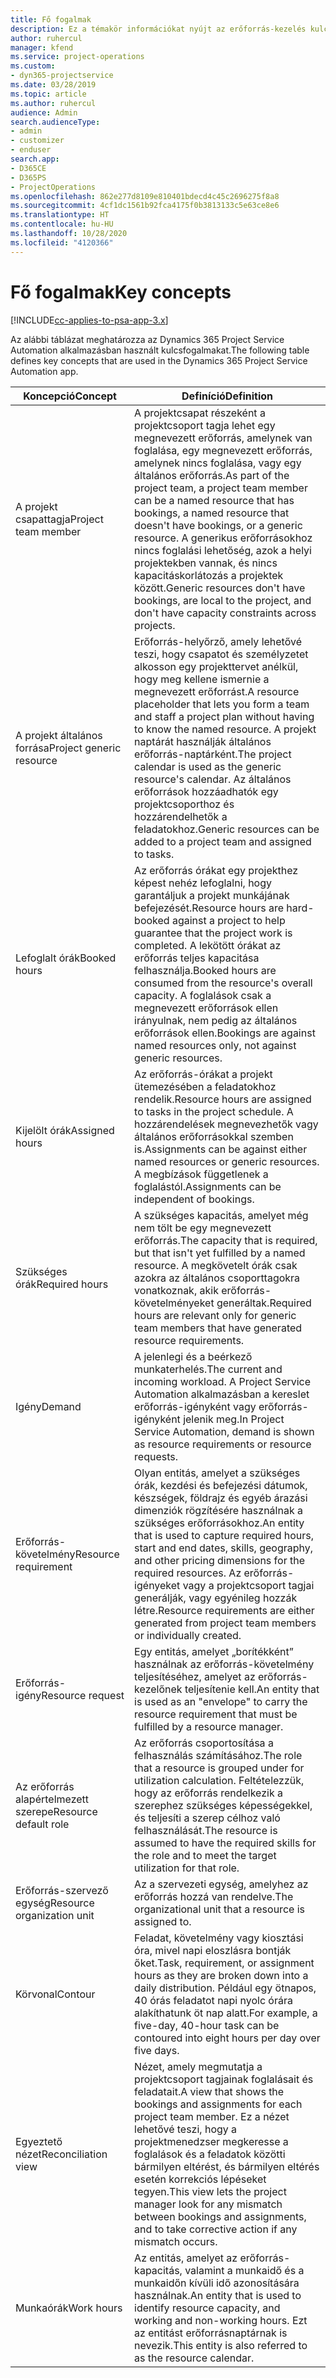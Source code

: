 ```yaml
---
title: Fő fogalmak
description: Ez a témakör információkat nyújt az erőforrás-kezelés kulcsfontosságú koncepcióiról a Project Service Automation területén.
author: ruhercul
manager: kfend
ms.service: project-operations
ms.custom:
- dyn365-projectservice
ms.date: 03/28/2019
ms.topic: article
ms.author: ruhercul
audience: Admin
search.audienceType:
- admin
- customizer
- enduser
search.app:
- D365CE
- D365PS
- ProjectOperations
ms.openlocfilehash: 862e277d8109e810401bdecd4c45c2696275f8a8
ms.sourcegitcommit: 4cf1dc1561b92fca4175f0b3813133c5e63ce8e6
ms.translationtype: HT
ms.contentlocale: hu-HU
ms.lasthandoff: 10/28/2020
ms.locfileid: "4120366"
---
```

# <a name="key-concepts"></a><span data-ttu-id="d7197-103">Fő fogalmak</span><span class="sxs-lookup"><span data-stu-id="d7197-103">Key concepts</span></span>

[!INCLUDE[cc-applies-to-psa-app-3.x](../includes/cc-applies-to-psa-app-3x.md)]

<span data-ttu-id="d7197-104">Az alábbi táblázat meghatározza az Dynamics 365 Project Service Automation alkalmazásban használt kulcsfogalmakat.</span><span class="sxs-lookup"><span data-stu-id="d7197-104">The following table defines key concepts that are used in the Dynamics 365 Project Service Automation app.</span></span>

| <span data-ttu-id="d7197-105">Koncepció</span><span class="sxs-lookup"><span data-stu-id="d7197-105">Concept</span></span>                    | <span data-ttu-id="d7197-106">Definíció</span><span class="sxs-lookup"><span data-stu-id="d7197-106">Definition</span></span> |
|----------------------------|------------|
| <span data-ttu-id="d7197-107">A projekt csapattagja</span><span class="sxs-lookup"><span data-stu-id="d7197-107">Project team member</span></span>        | <span data-ttu-id="d7197-108">A projektcsapat részeként a projektcsoport tagja lehet egy megnevezett erőforrás, amelynek van foglalása, egy megnevezett erőforrás, amelynek nincs foglalása, vagy egy általános erőforrás.</span><span class="sxs-lookup"><span data-stu-id="d7197-108">As part of the project team, a project team member can be a named resource that has bookings, a named resource that doesn't have bookings, or a generic resource.</span></span> <span data-ttu-id="d7197-109">A generikus erőforrásokhoz nincs foglalási lehetőség, azok a helyi projektekben vannak, és nincs kapacitáskorlátozás a projektek között.</span><span class="sxs-lookup"><span data-stu-id="d7197-109">Generic resources don't have bookings, are local to the project, and don't have capacity constraints across projects.</span></span> |
| <span data-ttu-id="d7197-110">A projekt általános forrása</span><span class="sxs-lookup"><span data-stu-id="d7197-110">Project generic resource</span></span>   | <span data-ttu-id="d7197-111">Erőforrás-helyőrző, amely lehetővé teszi, hogy csapatot és személyzetet alkosson egy projekttervet anélkül, hogy meg kellene ismernie a megnevezett erőforrást.</span><span class="sxs-lookup"><span data-stu-id="d7197-111">A resource placeholder that lets you form a team and staff a project plan without having to know the named resource.</span></span> <span data-ttu-id="d7197-112">A projekt naptárát használják általános erőforrás-naptárként.</span><span class="sxs-lookup"><span data-stu-id="d7197-112">The project calendar is used as the generic resource's calendar.</span></span> <span data-ttu-id="d7197-113">Az általános erőforrások hozzáadhatók egy projektcsoporthoz és hozzárendelhetők a feladatokhoz.</span><span class="sxs-lookup"><span data-stu-id="d7197-113">Generic resources can be added to a project team and assigned to tasks.</span></span> |
| <span data-ttu-id="d7197-114">Lefoglalt órák</span><span class="sxs-lookup"><span data-stu-id="d7197-114">Booked hours</span></span>               | <span data-ttu-id="d7197-115">Az erőforrás órákat egy projekthez képest nehéz lefoglalni, hogy garantáljuk a projekt munkájának befejezését.</span><span class="sxs-lookup"><span data-stu-id="d7197-115">Resource hours are hard-booked against a project to help guarantee that the project work is completed.</span></span> <span data-ttu-id="d7197-116">A lekötött órákat az erőforrás teljes kapacitása felhasználja.</span><span class="sxs-lookup"><span data-stu-id="d7197-116">Booked hours are consumed from the resource's overall capacity.</span></span> <span data-ttu-id="d7197-117">A foglalások csak a megnevezett erőforrások ellen irányulnak, nem pedig az általános erőforrások ellen.</span><span class="sxs-lookup"><span data-stu-id="d7197-117">Bookings are against named resources only, not against generic resources.</span></span> |
| <span data-ttu-id="d7197-118">Kijelölt órák</span><span class="sxs-lookup"><span data-stu-id="d7197-118">Assigned hours</span></span>             | <span data-ttu-id="d7197-119">Az erőforrás-órákat a projekt ütemezésében a feladatokhoz rendelik.</span><span class="sxs-lookup"><span data-stu-id="d7197-119">Resource hours are assigned to tasks in the project schedule.</span></span> <span data-ttu-id="d7197-120">A hozzárendelések megnevezhetők vagy általános erőforrásokkal szemben is.</span><span class="sxs-lookup"><span data-stu-id="d7197-120">Assignments can be against either named resources or generic resources.</span></span> <span data-ttu-id="d7197-121">A megbízások függetlenek a foglalástól.</span><span class="sxs-lookup"><span data-stu-id="d7197-121">Assignments can be independent of bookings.</span></span> |
| <span data-ttu-id="d7197-122">Szükséges órák</span><span class="sxs-lookup"><span data-stu-id="d7197-122">Required hours</span></span>             | <span data-ttu-id="d7197-123">A szükséges kapacitás, amelyet még nem tölt be egy megnevezett erőforrás.</span><span class="sxs-lookup"><span data-stu-id="d7197-123">The capacity that is required, but that isn't yet fulfilled by a named resource.</span></span> <span data-ttu-id="d7197-124">A megkövetelt órák csak azokra az általános csoporttagokra vonatkoznak, akik erőforrás-követelményeket generáltak.</span><span class="sxs-lookup"><span data-stu-id="d7197-124">Required hours are relevant only for generic team members that have generated resource requirements.</span></span> |
| <span data-ttu-id="d7197-125">Igény</span><span class="sxs-lookup"><span data-stu-id="d7197-125">Demand</span></span>                     | <span data-ttu-id="d7197-126">A jelenlegi és a beérkező munkaterhelés.</span><span class="sxs-lookup"><span data-stu-id="d7197-126">The current and incoming workload.</span></span> <span data-ttu-id="d7197-127">A Project Service Automation alkalmazásban a kereslet erőforrás-igényként vagy erőforrás-igényként jelenik meg.</span><span class="sxs-lookup"><span data-stu-id="d7197-127">In Project Service Automation, demand is shown as resource requirements or resource requests.</span></span> |
| <span data-ttu-id="d7197-128">Erőforrás-követelmény</span><span class="sxs-lookup"><span data-stu-id="d7197-128">Resource requirement</span></span>       | <span data-ttu-id="d7197-129">Olyan entitás, amelyet a szükséges órák, kezdési és befejezési dátumok, készségek, földrajz és egyéb árazási dimenziók rögzítésére használnak a szükséges erőforrásokhoz.</span><span class="sxs-lookup"><span data-stu-id="d7197-129">An entity that is used to capture required hours, start and end dates, skills, geography, and other pricing dimensions for the required resources.</span></span> <span data-ttu-id="d7197-130">Az erőforrás-igényeket vagy a projektcsoport tagjai generálják, vagy egyénileg hozzák létre.</span><span class="sxs-lookup"><span data-stu-id="d7197-130">Resource requirements are either generated from project team members or individually created.</span></span> |
| <span data-ttu-id="d7197-131">Erőforrás-igény</span><span class="sxs-lookup"><span data-stu-id="d7197-131">Resource request</span></span>           | <span data-ttu-id="d7197-132">Egy entitás, amelyet „borítékként” használnak az erőforrás-követelmény teljesítéséhez, amelyet az erőforrás-kezelőnek teljesítenie kell.</span><span class="sxs-lookup"><span data-stu-id="d7197-132">An entity that is used as an "envelope" to carry the resource requirement that must be fulfilled by a resource manager.</span></span> |
| <span data-ttu-id="d7197-133">Az erőforrás alapértelmezett szerepe</span><span class="sxs-lookup"><span data-stu-id="d7197-133">Resource default role</span></span>      | <span data-ttu-id="d7197-134">Az erőforrás csoportosítása a felhasználás számításához.</span><span class="sxs-lookup"><span data-stu-id="d7197-134">The role that a resource is grouped under for utilization calculation.</span></span> <span data-ttu-id="d7197-135">Feltételezzük, hogy az erőforrás rendelkezik a szerephez szükséges képességekkel, és teljesíti a szerep célhoz való felhasználását.</span><span class="sxs-lookup"><span data-stu-id="d7197-135">The resource is assumed to have the required skills for the role and to meet the target utilization for that role.</span></span> |
| <span data-ttu-id="d7197-136">Erőforrás-szervező egység</span><span class="sxs-lookup"><span data-stu-id="d7197-136">Resource organization unit</span></span> | <span data-ttu-id="d7197-137">Az a szervezeti egység, amelyhez az erőforrás hozzá van rendelve.</span><span class="sxs-lookup"><span data-stu-id="d7197-137">The organizational unit that a resource is assigned to.</span></span> |
| <span data-ttu-id="d7197-138">Körvonal</span><span class="sxs-lookup"><span data-stu-id="d7197-138">Contour</span></span>                    | <span data-ttu-id="d7197-139">Feladat, követelmény vagy kiosztási óra, mivel napi eloszlásra bontják őket.</span><span class="sxs-lookup"><span data-stu-id="d7197-139">Task, requirement, or assignment hours as they are broken down into a daily distribution.</span></span> <span data-ttu-id="d7197-140">Például egy ötnapos, 40 órás feladatot napi nyolc órára alakíthatunk öt nap alatt.</span><span class="sxs-lookup"><span data-stu-id="d7197-140">For example, a five-day, 40-hour task can be contoured into eight hours per day over five days.</span></span> |
| <span data-ttu-id="d7197-141">Egyeztető nézet</span><span class="sxs-lookup"><span data-stu-id="d7197-141">Reconciliation view</span></span>        | <span data-ttu-id="d7197-142">Nézet, amely megmutatja a projektcsoport tagjainak foglalásait és feladatait.</span><span class="sxs-lookup"><span data-stu-id="d7197-142">A view that shows the bookings and assignments for each project team member.</span></span> <span data-ttu-id="d7197-143">Ez a nézet lehetővé teszi, hogy a projektmenedzser megkeresse a foglalások és a feladatok közötti bármilyen eltérést, és bármilyen eltérés esetén korrekciós lépéseket tegyen.</span><span class="sxs-lookup"><span data-stu-id="d7197-143">This view lets the project manager look for any mismatch between bookings and assignments, and to take corrective action if any mismatch occurs.</span></span> |
| <span data-ttu-id="d7197-144">Munkaórák</span><span class="sxs-lookup"><span data-stu-id="d7197-144">Work hours</span></span>                 | <span data-ttu-id="d7197-145">Az entitás, amelyet az erőforrás-kapacitás, valamint a munkaidő és a munkaidőn kívüli idő azonosítására használnak.</span><span class="sxs-lookup"><span data-stu-id="d7197-145">An entity that is used to identify resource capacity, and working and non-working hours.</span></span> <span data-ttu-id="d7197-146">Ezt az entitást erőforrásnaptárnak is nevezik.</span><span class="sxs-lookup"><span data-stu-id="d7197-146">This entity is also referred to as the resource calendar.</span></span> |
